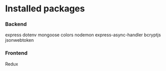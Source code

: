 <h1>Installed packages</h1>

<h3> Backend </h3>

express
dotenv
mongoose
colors
nodemon
express-async-handler
bcryptjs
jsonwebtoken

<h3>Frontend</h3>

Redux

